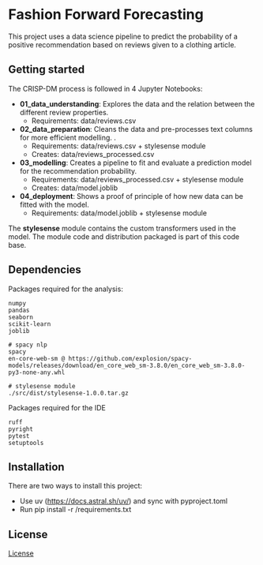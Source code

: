 # Fashion Forward Forecasting

This project uses a data science pipeline to predict the probability of a positive recommendation based on reviews given to a clothing article.

## Getting started

The CRISP-DM process is followed in 4 Jupyter Notebooks:
* **01_data_understanding**: Explores the data and the relation between the different review properties.
    * Requirements: data/reviews.csv
* **02_data_preparation**: Cleans the data and pre-processes text columns for more efficient modelling. .
    * Requirements: data/reviews.csv + stylesense module
    * Creates: data/reviews_processed.csv
* **03_modelling**: Creates a pipeline to fit and evaluate a prediction model for the recommendation probability.
    * Requirements: data/reviews_processed.csv + stylesense module
    * Creates: data/model.joblib
* **04_deployment**: Shows a proof of principle of how new data can be fitted with the model.
    * Requirements: data/model.joblib + stylesense module
    
The **stylesense** module contains the custom transformers used in the model. The module code and distribution packaged is part of this code base.

## Dependencies

Packages required for the analysis:
```
numpy
pandas
seaborn
scikit-learn
joblib

# spacy nlp
spacy
en-core-web-sm @ https://github.com/explosion/spacy-models/releases/download/en_core_web_sm-3.8.0/en_core_web_sm-3.8.0-py3-none-any.whl

# stylesense module
./src/dist/stylesense-1.0.0.tar.gz
```

Packages required for the IDE
```
ruff
pyright
pytest
setuptools
```

## Installation

There are two ways to install this project:
* Use uv (https://docs.astral.sh/uv/) and sync with pyproject.toml
* Run pip install -r /requirements.txt

## License

[License](LICENSE.txt)